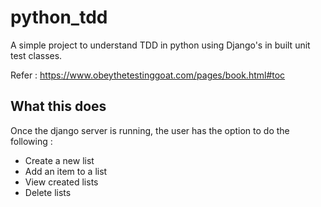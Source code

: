 # python_tdd

A simple project to understand TDD in python using Django's in built unit test classes. 

Refer : https://www.obeythetestinggoat.com/pages/book.html#toc

## What this does

Once the django server is running, the user has the option to do the following :
* Create a new list
* Add an item to a list
* View created lists
* Delete lists
